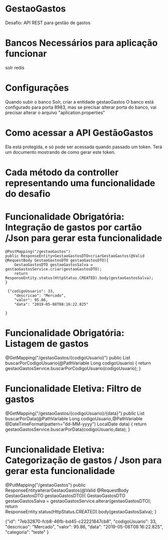 # GestaoGastos
Desafio: API REST para gestão de gastos

# Bancos Necessários para aplicação funcionar
  solr
  redis
# Configurações
 Quando subir o banco Solr, criar a entidade gestaoGastos
 O banco está configurado para porta 8983, mas se precisar alterar porta do banco, vai precisar alterar o arquivo "aplication.properties"
 
# Como acessar a API GestãoGastos
  Ela está protegida, e só pode ser acessada quando passado um token. Terá um documento mostrando de como gerar este token.
  
# Cada método da controller representando uma funcionalidade do desafio

# Funcionalidade Obrigatória: Integração de gastos por cartão /Json para gerar esta funcionalidade

	@PostMapping("/gestaoGastos")
	public ResponseEntity<GestaoGastosDTO>criarGestaoGastos(@Valid @RequestBody GestaoGastosDTO gestaoGastosDTO){
		GestaoGastosDTO gestaoGastosSalva = gestaoGastosService.criar(gestaoGastosDTO);
		return ResponseEntity.status(HttpStatus.CREATED).body(gestaoGastosSalva);
	}
	
     {"codigoUsuario": 33,
        "descricao": "Mercado",
        "valor": 95.86,
        "data": "2019-05-08T08:16:22.825"
       
    }   
 # Funcionalidade Obrigatória: Listagem de gastos 
 
  @GetMapping("/gestaoGastos/{codigoUsuario}")
    public List<GestaoGastosDTO> buscarPorCodigoUsuario(@PathVariable Long codigoUsuario) {
    	return gestaoGastosService.buscarPorCodigoUsuario(codigoUsuario);
    }
    
  
#  Funcionalidade Eletiva: Filtro de gastos

@GetMapping("/gestaoGastos/{codigoUsuario}/{data}")
    public List<GestaoGastosDTO> buscarPorData(@PathVariable Long codigoUsuario,@PathVariable @DateTimeFormat(pattern="dd-MM-yyyy") LocalDate data) {
    	return gestaoGastosService.buscarPorData(codigoUsuario,data);
    }
  
  # Funcionalidade Eletiva: Categorização de gastos / Json para gerar esta funcionalidade
  @PutMapping("/gestaoGastos")
	public ResponseEntity<GestaoGastosDTO>alterarGestaoGastos(@Valid @RequestBody GestaoGastosDTO gestaoGastosDTO){
		GestaoGastosDTO gestaoGastosSalva = gestaoGastosService.alterar(gestaoGastosDTO);
		return ResponseEntity.status(HttpStatus.CREATED).body(gestaoGastosSalva);
	}
  
  {"id": "7eb32870-fcb8-46fb-bd45-c22221847cb8",
    "codigoUsuario": 33,
    "descricao": "Mercado",
    "valor": 95.86,
    "data": "2019-05-08T08:16:22.825",
    "categoria": "teste"
  }

